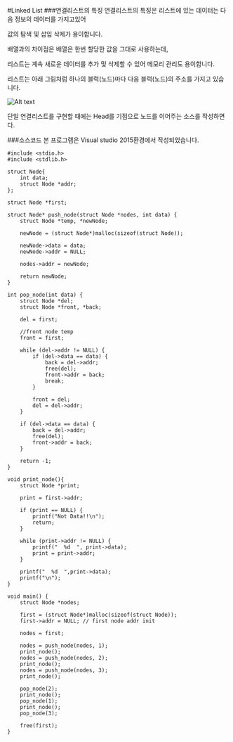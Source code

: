 #Linked List
###연결리스트의 특징
연결리스트의 특징은 리스트에 있는 데이터는 다음 정보의 데이터를 가지고있어

값의 탐색 및 삽입 삭제가 용이합니다.

배열과의 차이점은 배열은 한번 할당한 값을 그대로 사용하는데,

리스트는 계속 새로운 데이터를 추가 및 삭제할 수 있어 메모리 관리도 용이합니다.

리스트는 아래 그림처럼 하나의 블럭(노드)마다 다음 블럭(노드)의 주소를 가지고 있습니다.

![Alt text](https://github.com/Funniest/study/blob/master/DataStruct/Linked_List/img/Node.PNG)

단일 연결리스트를 구현할 때에는 Head를 기점으로 노드를 이어주는 소스를 작성하면다.

###소스코드
본 프로그램은 Visual studio 2015환경에서 작성되었습니다.

```
#include <stdio.h>
#include <stdlib.h>

struct Node{
	int data;
	struct Node *addr;
};

struct Node *first;

struct Node* push_node(struct Node *nodes, int data) {
	struct Node *temp, *newNode;

	newNode = (struct Node*)malloc(sizeof(struct Node));

	newNode->data = data;
	newNode->addr = NULL;

	nodes->addr = newNode;

	return newNode;
}

int pop_node(int data) {
	struct Node *del;
	struct Node *front, *back;

	del = first;
	
	//front node temp
	front = first;

	while (del->addr != NULL) {
		if (del->data == data) {
			back = del->addr;
			free(del);
			front->addr = back;
			break;
		}

		front = del;
		del = del->addr;
	}

	if (del->data == data) {
		back = del->addr;
		free(del);
		front->addr = back;
	}

	return -1;
}

void print_node(){
	struct Node *print;

	print = first->addr;

	if (print == NULL) {
		printf("Not Data!!\n");
		return;
	}

	while (print->addr != NULL) {
		printf("  %d  ", print->data);
		print = print->addr;
	}

	printf("  %d  ",print->data);
	printf("\n");
}

void main() {
	struct Node *nodes;

	first = (struct Node*)malloc(sizeof(struct Node));
	first->addr = NULL; // first node addr init

	nodes = first;

	nodes = push_node(nodes, 1);
	print_node();
	nodes = push_node(nodes, 2);
	print_node();
	nodes = push_node(nodes, 3);
	print_node();

	pop_node(2);
	print_node();
	pop_node(1);
	print_node();
	pop_node(3);

	free(first);
}
```
